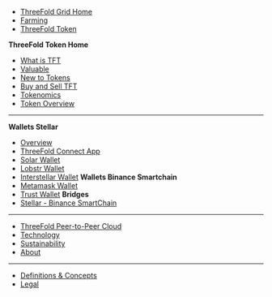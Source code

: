 - [ThreeFold Grid Home](@grid_home)
- [Farming](@farming_intro)
- [ThreeFold Token](@tokens_home)

**ThreeFold Token Home**
- [What is TFT](token_what)
- [Valuable](grid_valuation)
- [New to Tokens](newtotokens)
- [Buy and Sell TFT](how_to_buy)
- [Tokenomics](tokenomics)
- [Token Overview](token_overview)
-----------
**Wallets Stellar**
- [Overview](threefold_wallets)
- [ThreeFold Connect App](threefold_connect)
- [Solar Wallet](solar_wallet)
- [Lobstr Wallet](lobstr_wallet)
- [Interstellar Wallet](tft_interstellar)
**Wallets Binance Smartchain**
- [Metamask Wallet](tft_bsc_metamask)
- [Trust Wallet](tft_bsc_trustwallet)
**Bridges**
- [Stellar - Binance SmartChain](tft_bsc_bridge)
------------
- [ThreeFold Peer-to-Peer Cloud](@cloud_home)
- [Technology](@technology)
- [Sustainability](@sustainability)
- [About](@about)
------------
- [Definitions & Concepts](@definitions_concepts)
- [Legal](!@legal:legal_home)